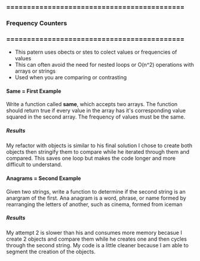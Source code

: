 ### ===========================================
### Frequency Counters
### ===========================================
* This patern uses obects or stes to colect values or frequencies of values
* This can often avoid the need for nested loops or O(n^2) operations with arrays or strings
* Used when you are comparing or contrasting

#### Same = First Example
Write a function called **same**, which accepts two arrays. The function should return true if every value in the array has it's corresponding value squared in the second array.  The frequency of values must be the same.

##### Results
My refactor with objects is similar to his final solution I chose to create both objects then stringify them to compare while he iterated through them and compared.  This saves one loop but makes the code longer and more difficult to understand.

#### Anagrams = Second Example
Given two strings, write a function to determine if the second string is an anargram of the first.  Ana anagram is a word, phrase, or name formed by rearranging the letters of another, such as cinema, formed from iceman

##### Results
My attempt 2 is slower than his and consumes more memory becasue I create 2 objects and compare them while he creates one and then cycles through the second string.  My code is a little cleaner because I am able to segment the creation of the objects.

